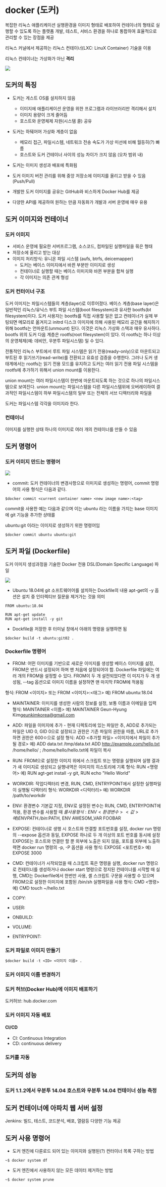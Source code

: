 # docker (도커)

복잡한 리눅스 애플리케이션 실행환경을 이미지 형태로 배포하여 컨테이너의 형태로 실행할 수 있도록 하는 플랫폼 
개발, 테스트, 서비스 환경을 하나로 통합하여 효율적으로 관리할 수 있는 장점을 제공

리눅스 커널에서 제공하는 리눅스 컨테이너(LXC: LinuX Container) 기술을 이용

리눅스 컨테이너는 가상화가 아닌 __격리__

<image src=https://www.docker.com/sites/default/files/d8/styles/large/public/2018-11/container-what-is-container.png>

## 도커의 특징 

* 도커는 게스트 OS를 설치하지 않음
  * 이미지에 애플리케이션 운영을 위한 프로그램과 라이브러리만 격리해서 설치
  * 이미지 용량이 크게 줄어듬
  * 호스트와 운영체제 자원(시스템 콜) 공유

* 도커는 하뒈어어 가상화 계층이 없음
  * 메모리 접근, 파일시스템, 네트워크 전송 속도가 가상 미선에 비해 월등히(?) 빠름
  * 호스트와 도커 건테이너 사이의 성능 차이가 크지 않음 (오차 범위 내)

* 도커는 이미지 생성과 배포에 특화됨

* 도커 이미지 버전 관리를 위해 중앙 저장소에 이미지를 올리고 받을 수 있음 (Push/Pull)

* 개발한 도커 이미지를 공유는 GitHub와 비스하게 Docker Hub를 제공

* 다양한 API를 제공하여 원하는 만큼 자동화가 개발과 서버 운영에 매우 유용

## 도커 이미지와 컨테이너 

### 도커 이미지
* 서비스 운영에 필요한 서버프르그램, 소스코드, 컴파일된 실행파일을 묶은 형태
* 저장소에 올리고 받는 대상
* 이미지 처리방식: 유니온 파일 시스템 (aufs, btrfs, deicemapper)
  * 도커는 베이스 이미지에서 바뀐 부분만 이미지로 생성
  * 컨테이너로 실행할 때는 베이스 이미지와 바뀐 부분을 합쳐 실행
  * 각 이미지는 의존 관계 형성

### 도커 컨터이너 구조
도커 이미지는 파일시스템들의 계층(layer)로 이루어졌다. 베이스 계층(base layer)은 일반적인 리눅스/유닉스 부트 파일 시스템(boot filesystem)과 유사한 bootfs(bt filesystem)이다. 도커 사용자는 bootfs를 직접 사용할 일은 없고 컨테이너가 실제 부팅되면 메모리로 옮겨지고 initrd 디스크 이미지에 의해 사용된 메모리 공간을 해지하기 위해 bootfs는 언마운트(unmount) 된다. 이것은 리눅스 가상화 스텍과 매우 유사하다. bootfs 위의 도커 다음 계층은 rootfs(root filesystem)이 있다. 이 rootfs는 하나 이상의 운영체제(예: 데비안, 우분투 파일시스템) 일 수 있다. 

전통적인 리눅스 부트에서 루트 파일 시스템은 읽기 전용(ready-only)으로 마운트되고 부트된 후 읽기쓰기(read-write)를 전환되고 유효성 검증을 수행한다. 그러나 도커 생태계에서는 rootfs는 읽기 전용 모드를 유지하고 도커는 여러 읽기 전용 파일 시스템을 rootfs에 추가하기 위해서 union mount를 이용한다. 

union mount는 여러 파일시스템이 한번에 마운트되도록 하는 것으로 하나의 파일시스템으로 보여진다. union mount는 파일시스템을 다른 파일시스템위에 오버레이하여 결과적인 파일시스템이 하부 파일시스템의 일부 또는 전체의 서브 디렉터리와 파일을  

도커는 파일시스템 각각을 이미지라 한다. 

### 컨테이너
이미지를 실행한 상태
하나의 이미지로 여러 개의 컨테이너를 만들 수 있음 

## 도커 명령어

### 도커 이미지 만드는 명령어

<image src=https://subicura.com/assets/article_images/2017-02-10-docker-guide-for-beginners-create-image-and-deploy/create-image.png>
 
* commit: 도커 컨테이너의 변경사항으로 이미지로 생성하는 명령어, commit 명령어의 사용 형식은 다음과 같다. 
```shell
$docker commit <current container name> <new image name>:<tag>
```
commit을 사용한 예는 다음과 같으며 이는 ubuntu 라는 이름을 가지는 base 이미지에 git 기능을 추가한 상태를 

ubuntu:git 이라는 이미지로 생성하기 위한 명령어임
```shell
$docker commit ubuntu ubuntu:git 
```

## 도커 파일 (Dockerfile)
도커 이미지 생성과정을 기술한 Docker 전용 DSL(Domain Specific Language) 파일

<image src=https://subicura.com/assets/article_images/2017-02-10-docker-guide-for-beginners-create-image-and-deploy/dockerfile.png>

* Ubuntu 18.04에 git 소프트웨어어를 설치하는 Dockfile의 내용
apt-get의 -y 옵션은 설치 중 인터렉티브 질문을 제거가는 것을 의미  

```Dockerflie
FROM ubuntu:18.04

RUN apt-get update
RUN apt-get install -y git
```

* Dockfile을 저장한 후 터미널 창에서 아래의 명령을 실행하면 됨 

```shell
$docker build -t ubuntu:git02 .
```
### Dockerfile 명령어
* FROM: 어떤 이미지를 기반으로 새로운 이미지를 생성할 베이스 이미지를 섦정, FROM은 반드시 설정되어 하며 맨 처음에 설정되어야 함. Dockerfile 파일에는 여러 개의 FROM을 설정할 수 있다. FROM이 두 개 설전되었다면 이
미지가 두 개 생성됨, --tag 옵션으로 이미지 이름을 설정하면 맨 마지막 FROM에 적용됨

형식: FROM <이미지> 또는 FROM <이미지>:<태그>
예) FROM ubuntu:18.04

* MAINTAINER: 이미지를 생성한 사람의 정보를 설정, 보통 이름과 이메일을 입력
형식: MAINTAINER <이름><e-mail> 
예) MAINTAINER Geun-Hyung Kim<geunkimkorea@gmail.com> 

* ADD: 파일을 이미지에 추가 - 현재 디렉토리에 있는 파일만 추, ADD로 추가되는 파일은 UID 0, GID 0으로 설정되고 권한은 기존 파일의 권한을 따름, URL로 추가하면 권한은 600ㅇ으로 설정
형식: ADD <추가할 파일> <이미지에서 파일이 추가될 경로>
예) ADD data.txt /tmp/data.txt
ADD http://example.com/hello.txt /home/hello/ ; /home/hello/hello.txt에 파일이 복사

* RUN: FROM으로 설정한 이미지 위에서 스크립트 또는 명령을 실행되며 실행 결과가 새 이미지로 생성되고 실행내역은 이미지의 히스토리에 기록 
형식: RUN <명령어>
예) RUN agt-get install -y git, RUN echo "Hello World" 

* WORKDIR: 작업디렉터리 변경, RUN, CMD, ENTRYPOINT에서 설정한 실행파일이 실행될 디렉터리 
형식: WORKDIR <디럭터리>
예) WORKDIR /path/to/workdir

* ENV: 환경변수 기본값 지정, ENV로 설정된 변수는 RUN, CMD, ENTRYPOINT에 적용, 환경 변수를 사용할 때 $를 사용
형식: ENV <환경변수> <값>
예) ENV PATH ./bin:$PATH, ENV AWESOM_VAR FOOBAR

* EXPOSE: 컨테이너로 생행 시 호스트와 연결할 포트번호를 설정, docker run 명령의 --expose 옵션과 동일, EXPOSE 하나로 두 개 이상의 포트 번호를 동시에 설정
EXPOSE는 호스트와 연결만 할 뿐 외부에 노출은 되지 않음, 포트를 외부에 노출하력면 docker run 명령의 -p, -P 옵션을 사용 
형식: EXPOSE <포트번호>
예) EXPOSE 3000

* CMD: 컨테이너가 시작되었을 때 스크립트 혹은 명령을 실행, docker run 명령으로 컨테이너를 생성하거나 docker start 명령으로 정지된 컨테이너를 시작할 때 실행, CMD는 Dockerfile에서 한번만 사용, 셸 스크립트 구문을 사용할 수 있으며 FROM으로 설정한 이미지에 포함된 /bin/sh 실행파일을 사용
형식: CMD <명령>
예) CMD touch ~/hello.txt

* COPY: 

* USER:

* ONBUILD:

* VOLUME:

* ENTRYPOINT:

### 도커 파일로 이미지 만들기

``` dockerfile
$docker build -t <ID> <이미지 이름> .
```
### 도커 이미지 이름 변경하기 



### 도커 허브(Docker Hub)에 이미지 배포하기 
도커허브: hub.docker.com


### 도커 이미지 자동 배포 
#### CI/CD
* CI: Continuous Integration
* CD: continuous delivery

### 도커를 자동



## 도커의 성능 
### 도커 1.1.2에서 우분투 14.04 호스트와 우분투 14.04 컨테이너 성능 측정


## 도커 컨테이너에 아파치 웹 서버 설정

Jenkins: 빌드, 테스트, 코드분석, 배포, 열람등 다양한 기능 제공

## 도커 사용 명령어

* 도커 엔진에 다룬로드 되어 있는 이미지와 실행된(?) 컨터이너 목록 구하는 방법
```shell
~$ docker system df 
```

* 도커 엔진에서 사용하지 않는 모든 데이터 제거하는 방법
```shell
~$ docker system prune
```








